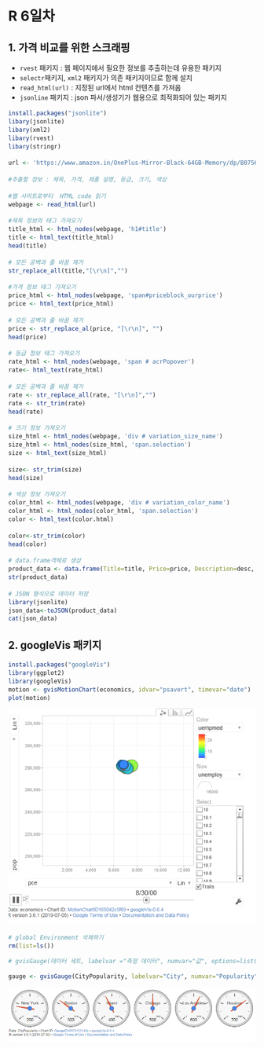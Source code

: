 # R 6일차

## 1. 가격 비교를 위한 스크래핑

- `rvest` 패키지 : 웹 페이지에서 필요한 정보를 추출하는데 유용한 패키지
- `selectr`패키지, `xml2` 패키지가 의존 패키지이므로 함께 설치
- `read_html(url)` : 지정된 url에서 html 컨텐츠를 가져옴
- `jsonline` 패키지 : json 파서/생성기가 웹용으로 최적화되어 있는 패키지



```R
install.packages("jsonlite")
libary(jsonlite)
libary(xml2)
libary(rvest)
libary(stringr)

url <- 'https://www.amazon.in/OnePlus-Mirror-Black-64GB-Memory/dp/B0756Z43QS?tag=googinhydr18418-21&tag=googinkenshoo-21&ascsubtag=aee9a916-6acd-4409-92ca-3bdbeb549f80'

#추출할 정보 : 제목, 가격, 제품 설명, 등급, 크기, 색상

#웹 사이트로부터  HTML code 읽기
webpage <- read_html(url)

#제목 정보의 태그 가져오기
title_html <- html_nodes(webpage, 'h1#title')
title <- html_text(title_html)
head(title)

# 모든 공백과 줄 바꿈 제거
str_replace_all(title,"[\r\n]","")

#가격 정보 태그 가져오기
price_html <- html_nodes(webpage, 'span#priceblock_ourprice')
price <- html_text(price_html)

# 모든 공백과 줄 바꿈 제거
price <- str_replace_al(price, "[\r\n]", "")
head(price)

# 등급 정보 태그 가져오기
rate_html <- html_nodes(webpage, 'span # acrPopover')
rate<- html_text(rate_html)

# 모든 공백과 줄 바꿈 제거 
rate <- str_replace_all(rate, "[\r\n]","")
rate <- str_trim(rate)
head(rate)

# 크기 정보 가져오기
size_html <- html_nodes(webpage, 'div # variation_size_name')
size_html <- html_nodes(size_html, 'span.selection')
size <- html_text(size_html)

size<- str_trim(size)
head(size)

# 색상 정보 가져오기
color_html <- html_nodes(webpage, 'div # variation_color_name')
color_html <- html_nodes(color_html, 'span.selection')
color <- html_text(color.html)

color<-str_trim(color)
head(color)

# data.frame객체로 생성
product_data <- data.frame(Title=title, Price=price, Description=desc, Rate=rate, Size=size, Color=color)
str(product_data)

# JSON 형식으로 데이터 저장
library(jsonlite)
json_data<-toJSON(product_data)
cat(json_data)
```

## 2. googleVis 패키지

```R
install.packages("googleVis")
library(ggplot2)
library(googleVis)
motion <- gvisMotionChart(economics, idvar="psavert", timevar="date")
plot(motion)
```

![1568597111239](assets/1568597111239.png)

```R
# global Environment 삭제하기
rm(list=ls())
```

```R
# gvisGauge(데이터 세트, labelvar ="측정 데이터", numvar="값", options=list(그래프 옵선))
```

```R
gauge <- gvisGauge(CityPopularity, labelvar="City", numvar="Popularity", options= list(min=0, max= 1000))
```

![1568597381977](assets/1568597381977.png)

